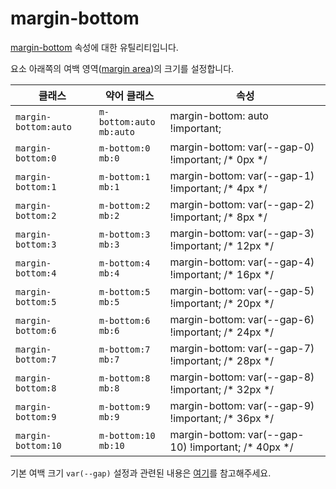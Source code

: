 # margin-bottom

[margin-bottom](https://developer.mozilla.org/en-US/docs/Web/CSS/margin-bottom) 속성에 대한 유틸리티입니다.

요소 아래쪽의 여백 영역([margin area](https://developer.mozilla.org/en-US/docs/Web/CSS/CSS_box_model/Introduction_to_the_CSS_box_model#margin_area))의 크기를 설정합니다.

<table>
  <thead>
    <tr>
      <th scope="col">클래스</th>
      <th scope="col">약어 클래스</th>
      <th scope="col">속성</th>
    </tr>
  </thead>
  <tbody>
  <tr>
  <td><code>margin-bottom:auto</code></td>
  <td><code>m-bottom:auto</code><br><code>mb:auto</code></td>
  <td><span class="code">margin-bottom: auto !important;</span></td>
</tr>
<tr>
  <td><code>margin-bottom:0</code></td>
  <td><code>m-bottom:0</code><br><code>mb:0</code></td>
  <td><span class="code">margin-bottom: var(--gap-0) !important;</span> <span class="c:weak">/* 0px */</span></td>
</tr>
<tr>
  <td><code>margin-bottom:1</code></td>
  <td><code>m-bottom:1</code><br><code>mb:1</code></td>
  <td><span class="code">margin-bottom: var(--gap-1) !important;</span> <span class="c:weak">/* 4px */</span></td>
</tr>
<tr>
  <td><code>margin-bottom:2</code></td>
  <td><code>m-bottom:2</code><br><code>mb:2</code></td>
  <td><span class="code">margin-bottom: var(--gap-2) !important;</span> <span class="c:weak">/* 8px */</span></td>
</tr>
<tr>
  <td><code>margin-bottom:3</code></td>
  <td><code>m-bottom:3</code><br><code>mb:3</code></td>
  <td><span class="code">margin-bottom: var(--gap-3) !important;</span> <span class="c:weak">/* 12px */</span></td>
</tr>
<tr>
  <td><code>margin-bottom:4</code></td>
  <td><code>m-bottom:4</code><br><code>mb:4</code></td>
  <td><span class="code">margin-bottom: var(--gap-4) !important;</span> <span class="c:weak">/* 16px */</span></td>
</tr>
<tr>
  <td><code>margin-bottom:5</code></td>
  <td><code>m-bottom:5</code><br><code>mb:5</code></td>
  <td><span class="code">margin-bottom: var(--gap-5) !important;</span> <span class="c:weak">/* 20px */</span></td>
</tr>
<tr>
  <td><code>margin-bottom:6</code></td>
  <td><code>m-bottom:6</code><br><code>mb:6</code></td>
  <td><span class="code">margin-bottom: var(--gap-6) !important;</span> <span class="c:weak">/* 24px */</span></td>
</tr>
<tr>
  <td><code>margin-bottom:7</code></td>
  <td><code>m-bottom:7</code><br><code>mb:7</code></td>
  <td><span class="code">margin-bottom: var(--gap-7) !important;</span> <span class="c:weak">/* 28px */</span></td>
</tr>
<tr>
  <td><code>margin-bottom:8</code></td>
  <td><code>m-bottom:8</code><br><code>mb:8</code></td>
  <td><span class="code">margin-bottom: var(--gap-8) !important;</span> <span class="c:weak">/* 32px */</span></td>
</tr>
<tr>
  <td><code>margin-bottom:9</code></td>
  <td><code>m-bottom:9</code><br><code>mb:9</code></td>
  <td><span class="code">margin-bottom: var(--gap-9) !important;</span> <span class="c:weak">/* 36px */</span></td>
</tr>
<tr>
  <td><code>margin-bottom:10</code></td>
  <td><code>m-bottom:10</code><br><code>mb:10</code></td>
  <td><span class="code">margin-bottom: var(--gap-10) !important;</span> <span class="c:weak">/* 40px */</span></td>
</tr>

  </tbody>

</table>

기본 여백 크기 `var(--gap)` 설정과 관련된 내용은 [여기](../../variables/gap.md)를 참고해주세요.
